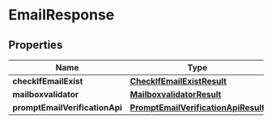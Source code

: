 

# EmailResponse

## Properties

Name | Type | Description | Notes
------------ | ------------- | ------------- | -------------
**checkIfEmailExist** | [**CheckIfEmailExistResult**](CheckIfEmailExistResult.md) |  |  [optional]
**mailboxvalidator** | [**MailboxvalidatorResult**](MailboxvalidatorResult.md) |  |  [optional]
**promptEmailVerificationApi** | [**PromptEmailVerificationApiResult**](PromptEmailVerificationApiResult.md) |  |  [optional]



